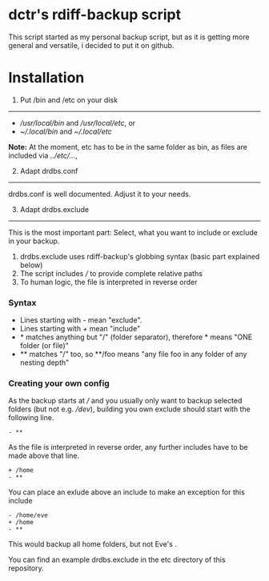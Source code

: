 dctr's rdiff-backup script
==========================

This script started as my personal backup script, but as it is getting more general and versatile, i decided to put it on github.

Installation
============

1. Put /bin and /etc on your disk
---------------------------------

- */usr/local/bin* and */usr/local/etc*, or
- *~/.local/bin* and *~/.local/etc*

**Note:** At the moment, etc has to be in the same folder as bin, as files are included via *../etc/...*,

2. Adapt drdbs.conf
-------------------

drdbs.conf is well documented. Adjust it to your needs.


3. Adapt drdbs.exclude
----------------------

This is the most important part: Select, what you want to include or exclude in your backup.

1. drdbs.exclude uses rdiff-backup's globbing syntax (basic part explained below)
2. The script includes */* to provide complete relative paths
3. To human logic, the file is interpreted in reverse order

### Syntax

- Lines starting with *-* mean "exclude".
- Lines starting with *+* mean "include"
- \* matches anything but "/" (folder separator), therefore \* means "ONE folder (or file)"
- \*\* matches "/" too, so \*\*/foo means "any file foo in any folder of any nesting depth"

### Creating your own config

As the backup starts at */* and you usually only want to backup selected folders (but not e.g. */dev*), building you own exclude should start with the following line.

    - **

As the file is interpreted in reverse order, any further includes have to be made above that line.

    + /home
    - **

You can place an exlude above an include to make an exception for this include

    - /home/eve
    + /home
    - **

This would backup all home folders, but not Eve's .

You can find an example drdbs.exclude in the etc directory of this repository.